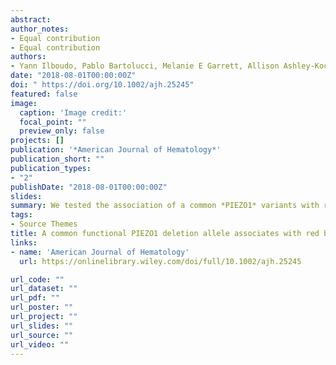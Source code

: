 ```yaml
---
abstract:
author_notes:
- Equal contribution
- Equal contribution
authors:
- Yann Ilboudo, Pablo Bartolucci, Melanie E Garrett, Allison Ashley-Koch, Marilyn Telen, Carlo Brugnara, Frédéric Galactéros , Guillaume Lettre
date: "2018-08-01T00:00:00Z"
doi: " https://doi.org/10.1002/ajh.25245"
featured: false
image:
  caption: 'Image credit:'
  focal_point: ""
  preview_only: false
projects: []
publication: '*American Journal of Hematology*'
publication_short: ""
publication_types:
- "2"
publishDate: "2018-08-01T00:00:00Z"
slides: 
summary: We tested the association of a common *PIEZO1* variants with red blood cell density, hemolytic parameters, estimated glomerular filtration rate (eGFR), and SCD clinical complications.
tags:
- Source Themes
title: A common functional PIEZO1 deletion allele associates with red blood cell density in sickle cell disease patients.
links:
- name: 'American Journal of Hematology'
  url: https://onlinelibrary.wiley.com/doi/full/10.1002/ajh.25245

url_code: ""
url_dataset: ""
url_pdf: ""
url_poster: ""
url_project: ""
url_slides: ""
url_source: ""
url_video: ""
---
```

